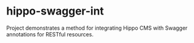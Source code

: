 # hippo-swagger-int
Project demonstrates a method for integrating Hippo CMS with Swagger annotations for RESTful resources.
